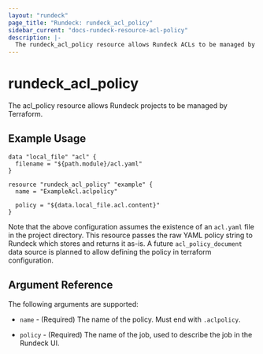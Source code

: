 ```yaml
---
layout: "rundeck"
page_title: "Rundeck: rundeck_acl_policy"
sidebar_current: "docs-rundeck-resource-acl-policy"
description: |-
  The rundeck_acl_policy resource allows Rundeck ACLs to be managed by Terraform.
---
```


# rundeck\_acl_policy

The acl_policy resource allows Rundeck projects to be managed by Terraform.

## Example Usage

```hcl
data "local_file" "acl" {
  filename = "${path.module}/acl.yaml"
}

resource "rundeck_acl_policy" "example" {
  name = "ExampleAcl.aclpolicy"

  policy = "${data.local_file.acl.content}"
}
```

Note that the above configuration assumes the existence of an ``acl.yaml`` file in the
project directory. This resource passes the raw YAML policy string to Rundeck which stores
and returns it as-is. A future ``acl_policy_document`` data source is planned to allow defining
the policy in terraform configuration.

## Argument Reference

The following arguments are supported:

* `name` - (Required) The name of the policy. Must end with `.aclpolicy`.

* `policy` - (Required) The name of the job, used to describe the job in the Rundeck UI.
